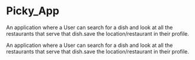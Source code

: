 # Picky_App
An application where a User can search for a dish and look at all the restaurants that serve that dish.save the location/restaurant in their profile.


An application where a User can search for a dish and look at all the restaurants that serve that dish.save the location/restaurant in their profile.
